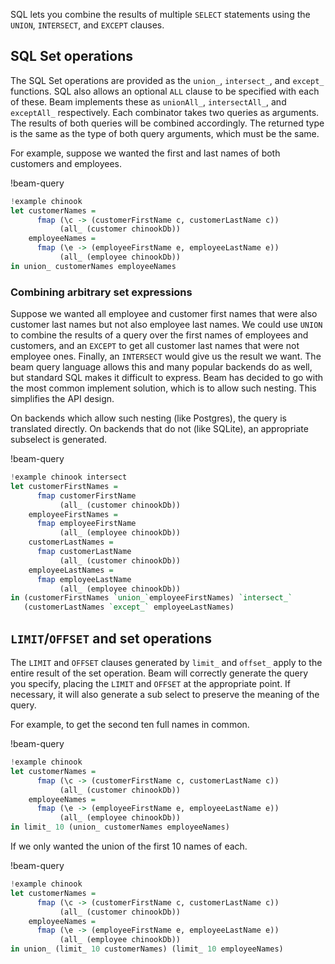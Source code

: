 SQL lets you combine the results of multiple `SELECT` statements using the
`UNION`, `INTERSECT`, and `EXCEPT` clauses.

## SQL Set operations

The SQL Set operations are provided as the `union_`, `intersect_`, and `except_`
functions. SQL also allows an optional `ALL` clause to be specified with each of
these. Beam implements these as `unionAll_`, `intersectAll_`, and `exceptAll_`
respectively. Each combinator takes two queries as arguments. The results of
both queries will be combined accordingly. The returned type is the same as the
type of both query arguments, which must be the same.

For example, suppose we wanted the first and last names of both customers and
employees.

!beam-query
```haskell
!example chinook
let customerNames =
      fmap (\c -> (customerFirstName c, customerLastName c))
           (all_ (customer chinookDb))
    employeeNames =
      fmap (\e -> (employeeFirstName e, employeeLastName e))
           (all_ (employee chinookDb))
in union_ customerNames employeeNames
```

### Combining arbitrary set expressions

Suppose we wanted all employee and customer first names that were also customer
last names but not also employee last names. We could use `UNION` to combine the
results of a query over the first names of employees and customers, and an
`EXCEPT` to get all customer last names that were not employee ones. Finally, an
`INTERSECT` would give us the result we want. The beam query language allows
this and many popular backends do as well, but standard SQL makes it difficult
to express. Beam has decided to go with the most common implement solution,
which is to allow such nesting. This simplifies the API design.

On backends which allow such nesting (like Postgres), the query is translated
directly. On backends that do not (like SQLite), an appropriate subselect is
generated.

!beam-query
```haskell
!example chinook intersect
let customerFirstNames =
      fmap customerFirstName
           (all_ (customer chinookDb))
    employeeFirstNames =
      fmap employeeFirstName
           (all_ (employee chinookDb))
    customerLastNames =
      fmap customerLastName
           (all_ (customer chinookDb))
    employeeLastNames =
      fmap employeeLastName
           (all_ (employee chinookDb))
in (customerFirstNames `union_`employeeFirstNames) `intersect_`
   (customerLastNames `except_` employeeLastNames)
```

## `LIMIT`/`OFFSET` and set operations

The `LIMIT` and `OFFSET` clauses generated by `limit_` and `offset_` apply to
the entire result of the set operation. Beam will correctly generate the query
you specify, placing the `LIMIT` and `OFFSET` at the appropriate point. If
necessary, it will also generate a sub select to preserve the meaning of the
query.

For example, to get the second ten full names in common.

!beam-query
```haskell
!example chinook
let customerNames =
      fmap (\c -> (customerFirstName c, customerLastName c))
           (all_ (customer chinookDb))
    employeeNames =
      fmap (\e -> (employeeFirstName e, employeeLastName e))
           (all_ (employee chinookDb))
in limit_ 10 (union_ customerNames employeeNames)
```

If we only wanted the union of the first 10 names of each.

!beam-query
```haskell
!example chinook
let customerNames =
      fmap (\c -> (customerFirstName c, customerLastName c))
           (all_ (customer chinookDb))
    employeeNames =
      fmap (\e -> (employeeFirstName e, employeeLastName e))
           (all_ (employee chinookDb))
in union_ (limit_ 10 customerNames) (limit_ 10 employeeNames)
```
